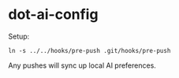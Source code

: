 # dot-ai-config

Setup:

```
ln -s ../../hooks/pre-push .git/hooks/pre-push
```

Any pushes will sync up local AI preferences.

